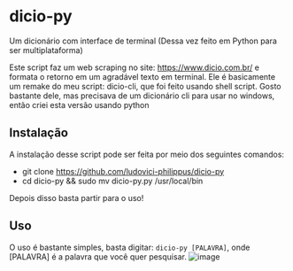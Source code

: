 # dicio-py
Um dicionário com interface de terminal (Dessa vez feito em Python para ser multiplataforma)

Este script faz um web scraping no site: https://www.dicio.com.br/ e formata o retorno em um agradável texto em terminal. 
Ele é basicamente um remake do meu script: dicio-cli, que foi feito usando shell script. Gosto bastante dele, mas precisava de um dicionário cli para usar no windows, então criei esta versão usando python

## Instalação
A instalação desse script pode ser feita por meio dos seguintes comandos:

- git clone https://github.com/ludovici-philippus/dicio-py
- cd dicio-py && sudo mv dicio-py.py /usr/local/bin

Depois disso basta partir para o uso!

## Uso
O uso é bastante simples, basta digitar: `dicio-py [PALAVRA]`, onde [PALAVRA] é a palavra que você quer pesquisar.
![image](https://user-images.githubusercontent.com/37634205/187089622-6e827d9c-dd13-46c3-908f-0bce9a085868.png)

